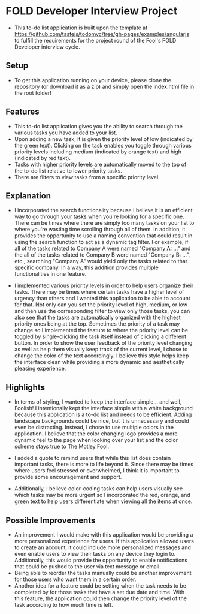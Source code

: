 # FOLD Developer Interview Project

* This to-do list application is built upon the template at https://github.com/tastejs/todomvc/tree/gh-pages/examples/angularjs to fulfill the requirements for the project round of the Fool's FOLD Developer interview cycle.

## Setup
* To get this application running on your device, please clone the repository (or download it as a zip) and simply open the index.html file in the root folder!

## Features
* This to-do list application gives you the ability to search through the various tasks you have added to your list.
* Upon adding a new task, it is given the priority level of low (indicated by the green text). Clicking on the task enables you toggle through various priority levels including medium (indicated by orange text) and high (indicated by red text).
* Tasks with higher priority levels are automatically moved to the top of the to-do list relative to lower priority tasks.
* There are filters to view tasks from a specific priority level.

## Explanation
* I incorporated the search functionality because I believe it is an efficient way to go through your tasks when you're looking for a specific one. There can be times where there are simply too many tasks on your list to where you're wasting time scrolling through all of them. In addition, it provides the opportunity to use a naming convention that could result in using the search function to act as a dynamic tag filter. For example, if all of the tasks related to Company A were named "Company A: ..." and the all of the tasks related to Company B were named "Company B: ...", etc., searching "Company A" would yield only the tasks related to that specific company. In a way, this addition provides multiple functionalities in one feature.

* I implemented various priority levels in order to help users organize their tasks. There may be times where certain tasks have a higher level of urgency than others and I wanted this application to be able to account for that. Not only can you set the priority level of high, medium, or low and then use the corresponding filter to view only those tasks, you can also see that the tasks are automatically organized with the highest priority ones being at the top. Sometimes the priority of a task may change so I implemented the feature to where the priority level can be toggled by single-clicking the task itself instead of clicking a different button. In order to show the user feedback of the priority level changing as well as help them visually keep track of the current level, I chose to change the color of the text accordingly. I believe this style helps keep the interface clean while providing a more dynamic and aesthetically pleasing experience.

## Highlights
* In terms of styling, I wanted to keep the interface simple... and well, Foolish! I intentionally kept the interface simple with a white background because this application is a to-do list and needs to be efficient. Adding landscape backgrounds could be nice, but it is unnecessary and could even be distracting. Instead, I chose to use multiple colors in the application. I believe that the color changing logo provides a more dynamic feel to the page when looking over your list and the color scheme stays true to The Motley Fool. 

* I added a quote to remind users that while this list does contain important tasks, there is more to life beyond it. Since there may be times where users feel stressed or overwhelmed, I think it is important to provide some encouragement and support. 

* Additionally, I believe color-coding tasks can help users visually see which tasks may be more urgent so I incorporated the red, orange, and green text to help users differentiate when viewing all the items at once. 

## Possible Improvements
* An improvement I would make with this application would be providing a more personalized experience for users. If this application allowed users to create an account, it could include more personalized messages and even enable users to view their tasks on any device they login to. Additionally, this would provide the opportunity to enable notifications that could be pushed to the user via text message or email.
* Being able to reorder the tasks manually could be another improvement for those users who want them in a certain order.
* Another idea for a feature could be setting when the task needs to be completed by for those tasks that have a set due date and time. With this feature, the application could then change the priority level of the task according to how much time is left.





